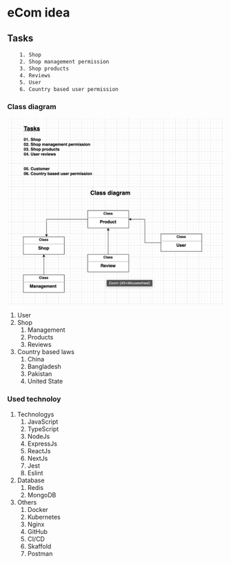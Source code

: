 # eCom idea

## Tasks
```
    1. Shop
    2. Shop management permission
    3. Shop products
    4. Reviews
    5. User
    6. Country based user permission
```
### Class diagram
![Simple idea](./backend/assets/initial-design.png)
<ol>
    <li>User</li>
  <li>
    Shop
    <ol>
        <li>Management</li>
        <li>Products</li>
        <li>Reviews</li>
    </ol>
  </li>
  <li>
    Country based laws
    <ol>
      <li>China</li>
      <li>Bangladesh</li>
      <li>Pakistan</li>
      <li>United State</li>
    </ol>
  </li>
</ol>

### Used technoloy
<ol>
    <li>
        Technologys
        <ol>
            <li>JavaScript</li>
            <li>TypeScript</li>
            <li>NodeJs</li>
            <li>ExpressJs</li>
            <li>ReactJs</li>
            <li>NextJs</li>
            <li>Jest</li>
            <li>Eslint</li>
        </ol>
    </li>
    <li>
        Database
        <ol>
            <li>Redis</li>
            <li>MongoDB</li>
        </ol>
    </li>
    <li>
        Others
        <ol>
            <li>Docker</li>
            <li>Kubernetes</li>
            <li>Nginx</li>
            <li>GitHub</li>
            <li>CI/CD</li>
            <li>Skaffold</li>
            <li>Postman</li>
        </ol>
    </li>
</ol>